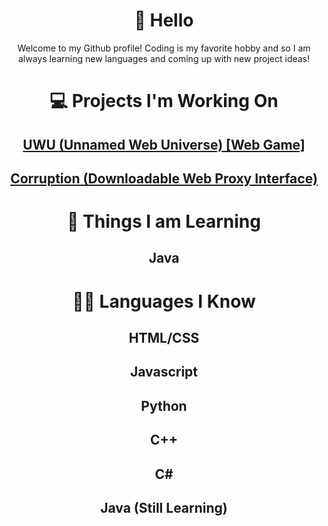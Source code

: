 <div align = 'center' line-spacing = '0'>
  <h1>👋 Hello</h1>
  <p>Welcome to my Github profile! Coding is my favorite hobby and so I am always learning new languages and coming up with new project ideas!</p>
  
  <h1>💻 Projects I'm Working On</h1>
  <h2><a href = 'https://github.com/BbyfoxY/UWU/'>UWU (Unnamed Web Universe) [Web Game]</a></h2>
  <h2><a href = 'https://github.com/BbyfoxY/Corruption/'>Corruption (Downloadable Web Proxy Interface)</a></h2>
  
  <h1>🧠 Things I am Learning</h1>
  <h2>Java</h2>
  
  <h1>🧑‍💻 Languages I Know</h1>
  <h2>HTML/CSS</h2>
  <h2>Javascript</h2>
  <h2>Python</h2>
  <h2>C++</h2>
  <h2>C#</h2>
  <h2>Java (Still Learning)</h2>
</div>
